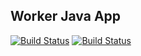 ## Worker Java App

 [![Build Status](http://34.136.48.226:8080/buildStatus/icon?job=instavote%20worker-build&color=blue)](http://34.136.48.226:8080/job/instavote/job/worker-build/)
 [![Build Status](http://34.136.48.226:8080/buildStatus/icon?job=instavote%20worker-test&subject=UnitTest)](http://34.136.48.226:8080/job/instavote/job/worker-test/)
 
